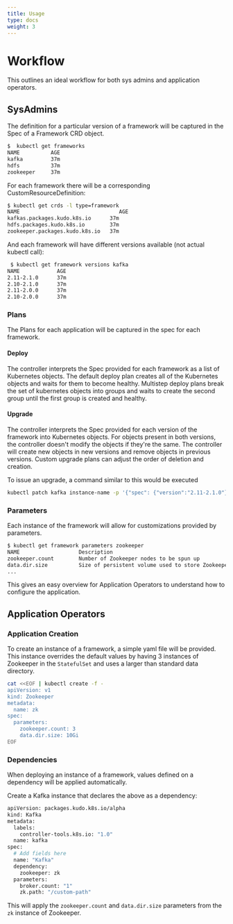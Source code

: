 ```yaml
---
title: Usage
type: docs
weight: 3
---
```


# Workflow

This outlines an ideal workflow for both sys admins and application operators.

## SysAdmins

The definition for a particular version of a framework will be captured in the Spec of a Framework CRD object.

```bash
$  kubectl get frameworks
NAME          AGE
kafka         37m
hdfs          37m
zookeeper     37m
```

For each framework there will be a corresponding CustomResourceDefinition:

```bash
$ kubectl get crds -l type=framework
NAME                                AGE
kafkas.packages.kudo.k8s.io      37m
hdfs.packages.kudo.k8s.io        37m
zookeeper.packages.kudo.k8s.io   37m
```

And each framework will have different versions available (not actual kubectl call):

```bash
 $ kubectl get framework versions kafka
NAME            AGE
2.11-2.1.0      37m
2.10-2.1.0      37m
2.11-2.0.0      37m
2.10-2.0.0      37m
```

### Plans

The Plans for each application will be captured in the spec for each framework.

#### Deploy

The controller interprets the Spec provided for each framework as a list of Kubernetes objects. The default deploy plan creates all of the
Kubernetes objects and waits for them to become healthy. Multistep deploy plans break the set of kubernetes objects into groups and
waits to create the second group until the first group is created and healthy.

#### Upgrade

The controller interprets the Spec provided for each version of the framework into Kubernetes objects. For objects present in both versions,
the controller doesn't modify the objects if they're the same. The controller will create new objects in new versions and remove objects in previous
versions. Custom upgrade plans can adjust the order of deletion and creation.

To issue an upgrade, a command similar to this would be executed

```bash
kubectl patch kafka instance-name -p '{"spec": {"version":"2.11-2.1.0"}}'
```

### Parameters

Each instance of the framework will allow for customizations provided by parameters.

```bash
$ kubectl get framework parameters zookeeper
NAME                   Description
zookeeper.count        Number of Zookeeper nodes to be spun up
data.dir.size          Size of persistent volume used to store Zookeeper data
...
```

This gives an easy overview for Application Operators to understand how to configure the application.

## Application Operators

### Application Creation

To create an instance of a framework, a simple yaml file will be provided. This instance overrides the default
values by having 3 instances of Zookeeper in the `StatefulSet` and uses a larger than standard data directory.

```bash
cat <<EOF | kubectl create -f -
apiVersion: v1
kind: Zookeeper
metadata:
  name: zk
spec:
  parameters:
    zookeeper.count: 3
    data.dir.size: 10Gi
EOF

```

### Dependencies

When deploying an instance of a framework, values defined on a dependency will be applied automatically.

Create a Kafka instance that declares the above as a dependency:

```bash
apiVersion: packages.kudo.k8s.io/alpha
kind: Kafka
metadata:
  labels:
    controller-tools.k8s.io: "1.0"
  name: kafka
spec:
  # Add fields here
  name: "Kafka"
  dependency:
    zookeeper: zk
  parameters:
    broker.count: "1"
    zk.path: "/custom-path"
```

This will apply the `zookeeper.count` and `data.dir.size` parameters from the `zk` instance of Zookeeper.
